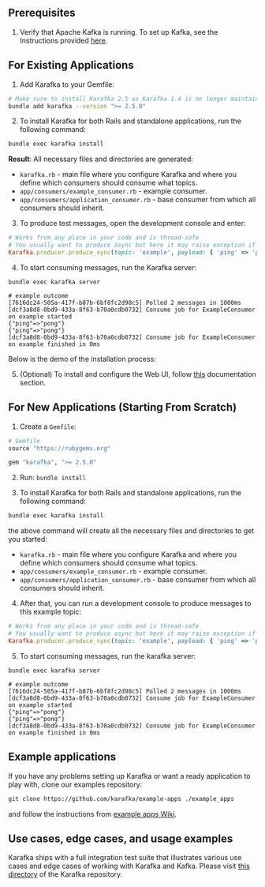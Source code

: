 ## Prerequisites

1. Verify that Apache Kafka is running. To set up Kafka, see the Instructions provided [here](Kafka-Setting-Up).

## For Existing Applications

1. Add Karafka to your Gemfile:

```bash
# Make sure to install Karafka 2.5 as Karafka 1.4 is no longer maintained
bundle add karafka --version ">= 2.5.0"
```

2. To install Karafka for both Rails and standalone applications, run the following command:

```bash
bundle exec karafka install
```

**Result**: All necessary files and directories are generated:

- `karafka.rb` - main file where you configure Karafka and where you define which consumers should consume what topics.
- `app/consumers/example_consumer.rb` - example consumer.
- `app/consumers/application_consumer.rb` - base consumer from which all consumers should inherit.

3. To produce test messages, open the development console and enter:

```ruby
# Works from any place in your code and is thread-safe
# You usually want to produce async but here it may raise exception if Kafka is not available, etc
Karafka.producer.produce_sync(topic: 'example', payload: { 'ping' => 'pong' }.to_json)
```

4. To start consuming messages, run the Karafka server:

```shell
bundle exec karafka server

# example outcome
[7616dc24-505a-417f-b87b-6bf8fc2d98c5] Polled 2 messages in 1000ms
[dcf3a8d8-0bd9-433a-8f63-b70a0cdb0732] Consume job for ExampleConsumer on example started
{"ping"=>"pong"}
{"ping"=>"pong"}
[dcf3a8d8-0bd9-433a-8f63-b70a0cdb0732] Consume job for ExampleConsumer on example finished in 0ms
```

Below is the demo of the installation process:

<div class="asciinema" data-cols="100" data-rows="14" data-cast="getting-started">
  <span style="display: none;">
    Note: Asciinema videos are not visible when viewing this wiki on GitHub. Please use our
    <a href="https://karafka.io/docs">online</a>
    documentation instead.
  </span>
</div>

5. (Optional) To install and configure the Web UI, follow [this](Web-UI-Getting-Started) documentation section.

## For New Applications (Starting From Scratch)

1. Create a `Gemfile`:

```ruby
# Gemfile
source "https://rubygems.org"

gem "karafka", ">= 2.5.0"
```

2. Run: `bundle install`

3. To install Karafka for both Rails and standalone applications, run the following command:

```bash
bundle exec karafka install
```

the above command will create all the necessary files and directories to get you started:

- `karafka.rb` - main file where you configure Karafka and where you define which consumers should consume what topics.
- `app/consumers/example_consumer.rb` - example consumer.
- `app/consumers/application_consumer.rb` - base consumer from which all consumers should inherit.

4. After that, you can run a development console to produce messages to this example topic:

```ruby
# Works from any place in your code and is thread-safe
# You usually want to produce async but here it may raise exception if Kafka is not available, etc
Karafka.producer.produce_sync(topic: 'example', payload: { 'ping' => 'pong' }.to_json)
```

5. To start consuming messages, run the karafka server:

```shell
bundle exec karafka server

# example outcome
[7616dc24-505a-417f-b87b-6bf8fc2d98c5] Polled 2 messages in 1000ms
[dcf3a8d8-0bd9-433a-8f63-b70a0cdb0732] Consume job for ExampleConsumer on example started
{"ping"=>"pong"}
{"ping"=>"pong"}
[dcf3a8d8-0bd9-433a-8f63-b70a0cdb0732] Consume job for ExampleConsumer on example finished in 0ms
```

## Example applications

If you have any problems setting up Karafka or want a ready application to play with, clone our examples repository:

```bash
git clone https://github.com/karafka/example-apps ./example_apps
```

and follow the instructions from [example apps Wiki](https://github.com/karafka/example-apps/blob/master/README.md).

## Use cases, edge cases, and usage examples

Karafka ships with a full integration test suite that illustrates various use cases and edge cases of working with Karafka and Kafka. Please visit [this directory](https://github.com/karafka/karafka/tree/master/spec/integrations) of the Karafka repository.

